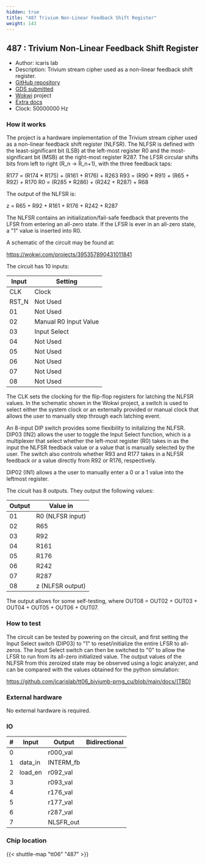 ```yaml
---
hidden: true
title: "487 Trivium Non-Linear Feedback Shift Register"
weight: 143
---
```


## 487 : Trivium Non-Linear Feedback Shift Register

* Author: icaris lab
* Description: Trivium stream cipher used as a non-linear feedback shift register.
* [GitHub repository](https://github.com/icarislab/tt06_trivium-prng_cu)
* [GDS submitted](https://github.com/icarislab/tt06_trivium-prng_cu/actions/runs/8713810906)
* [Wokwi](https://wokwi.com/projects/395357890431011841) project
* [Extra docs](None)
* Clock: 50000000 Hz

<!---

This file is used to generate your project datasheet. Please fill in the information below and delete any unused
sections.

You can also include images in this folder and reference them in the markdown. Each image must be less than
512 kb in size, and the combined size of all images must be less than 1 MB.
-->


### How it works

The project is a hardware implementation of the Trivium stream cipher used as a non-linear feedback shift register (NLFSR). The NLFSR is defined with the least-significant bit (LSB) at the left-most register R0 and the most-significant bit (MSB) at the right-most register R287. The LFSR circular shifts bits from left to right (R_n -> R_n+1), with the three feedback taps:

R177 = (R174 * R175) + (R161 + R176) + R263
R93 = (R90 * R91) + (R65 + R92) + R170
R0  = (R285 * R286) + (R242 + R287) + R68

The output of the NLFSR is:

z   = R65 + R92 + R161 + R176 + R242 + R287

The NLFSR contains an initialization/fail-safe feedback that prevents the LFSR from entering an all-zero state. If the LFSR is ever in an all-zero state, a "1" value is inserted into R0.

A schematic of the circuit may be found at:

https://wokwi.com/projects/395357890431011841

The circuit has 10 inputs:

| Input    | Setting                     |
| -------- | -------                     |
| CLK      | Clock                       |
| RST_N    | Not Used                    |
| 01       | Not Used                    |
| 02       | Manual R0 Input Value       |
| 03       | Input Select                |
| 04       | Not Used                    |
| 05       | Not Used                    |
| 06       | Not Used                    |
| 07       | Not Used                    |
| 08       | Not Used                    |

The CLK sets the clocking for the flip-flop registers for latching the NLFSR values. In the schematic shown in the Wokwi project, a switch is used to select either the system clock or an externally provided or manual clock that allows the user to manually step through each latching event.

An 8-input DIP switch provides some flexibility to initalizing the NLFSR. DIP03 (IN2) allows the user to toggle the Input Select function, which is a multiplexer that select whether the left-most register (R0) takes in as the input the NLFSR feedback value or a value that is manually selected by the user. The switch also controls whether R93 and R177 takes in a NLFSR feedback or a value directly from R92 or R176, respectively.

DIP02 (IN1) allows a the user to manually enter a 0 or a 1 value into the leftmost register.

The cicuit has 8 outputs. They output the following values:

| Output   | Value in    |
| -------- | -------     |
| 01       | R0  (NLFSR input)|
| 02       | R65 |
| 03       | R92 |
| 04       | R161 |
| 05       | R176 |
| 06       | R242 |
| 07       | R287 |
| 08       | z (NLFSR output) |

The output allows for some self-testing, where OUT08 = OUT02 + OUT03 + OUT04 + OUT05 + OUT06 + OUT07.

### How to test

The circuit can be tested by powering on the circuit, and first setting the Input Select switch (DIP03) to "1" to reset/initialize the entire LFSR to all-zeros. The Input Select switch can then be switched to "0" to allow the LFSR to run from its all-zero initialized value. The output values of the NLFSR from this zeroized state may be observed using a logic analyzer, and can be compared with the values obtained for the python simulation:

https://github.com/icarislab/tt06_biviumb-prng_cu/blob/main/docs/(TBD)

### External hardware

No external hardware is required.


### IO

| # | Input          | Output         | Bidirectional   |
| - | -------------- | -------------- | --------------- |
| 0 |  | r000_val |  |
| 1 | data_in | INTERM_fb |  |
| 2 | load_en | r092_val |  |
| 3 |  | r093_val |  |
| 4 |  | r176_val |  |
| 5 |  | r177_val |  |
| 6 |  | r287_val |  |
| 7 |  | NLSFR_out |  |

### Chip location

{{< shuttle-map "tt06" "487" >}}
